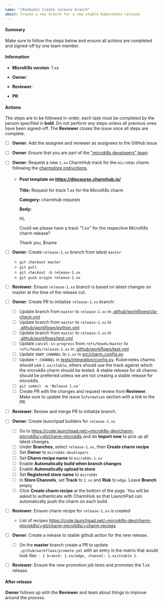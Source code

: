 ```yaml
---
name: "[Runbook] Create release branch"
about: Create a new branch for a new stable Kubernetes release
---
```


#### Summary

Make sure to follow the steps below and ensure all actions are completed and signed-off by one team member.

#### Information

<!-- Replace with the version to create the branch for, e.g. 1.28 -->
- **MicroK8s version**: 1.xx

<!-- Set this to the name of the person responsible for running the release tasks, e.g. @neoaggelos -->
- **Owner**:

<!-- Set this to the name of the team-member that will sign-off the tasks -->
- **Reviewer**:

<!-- Link to PR to initialize the release branch (see below) -->
- **PR**:

#### Actions

The steps are to be followed in-order, each task must be completed by the person specified in **bold**. Do not perform any steps unless all previous ones have been signed-off. The **Reviewer** closes the issue once all steps are complete.

- [ ] **Owner**: Add the assignee and reviewer as assignees to the GitHub issue
- [ ] **Owner**: Ensure that you are part of the ["microk8s developers" team](https://launchpad.net/~microk8s-dev)
- [ ] **Owner**: Request a new `1.xx` CharmHub track for the `microk8s` charm following the [charmstore instructions](https://juju.is/docs/sdk/create-a-track-for-your-charm).
  - #### Post template on https://discourse.charmhub.io/

    **Title:** Request for track 1.xx for the MicroK8s charm

    **Category:** charmhub requests

    **Body:**

      Hi,

      Could we please have a track "1.xx" for the respective MicroK8s charm release?

      Thank you, $name

- [ ] **Owner**: Create `release-1.xx` branch from latest `master`
  - `git checkout master`
  - `git pull`
  - `git checkout -b release-1.xx`
  - `git push origin release-1.xx`
- [ ] **Reviewer**: Ensure `release-1.xx` branch is based on latest changes on master at the time of the release cut.
- [ ] **Owner**: Create PR to initialize `release-1.xx` branch:
  - [ ] Update branch from `master` to `release-1.xx` in [.github/workflows/cla-check.yml](../workflows/cla-check.yml)
  - [ ] Update branch from `master` to `release-1.xx` in [.github/workflows/python.yml](../workflows/python.yml)
  - [ ] Update branch from `master` to `release-1.xx` in [.github/workflows/test.yml](../workflows/test.yml)
  - [ ] Update `cancel-in-progress` from `refs/heads/master` to `refs/heads/release-1.xx` in [.github/workflows/test.yml](../workflows/test.yml)
  - [ ] Update `SNAP_CHANNEL` to `1.xx` in [src/charm_config.py](../../src/charm_config.py)
  - [ ] Update `*_CHANNEL` in [tests/integration/config.py](../../tests/integration/config.py). Kubernetes charms should use `1.xx/stable`, others should use the track against which the microk8s charm should be tested. A stable release for all charms should be preferred unless we are not creating a stable release for microk8s.
  - [ ] `git commit -m 'Release 1.xx'`
  - [ ] Create PR with the changes and request review from **Reviewer**. Make sure to update the issue `Information` section with a link to the PR.
- [ ] **Reviewer**: Review and merge PR to initialize branch.
- [ ] **Owner**: Create launchpad builders for `release-1.xx`
  - [ ] Go to https://code.launchpad.net/~microk8s-dev/charm-microk8s/+git/charm-microk8s and do **Import now** to pick up all latest changes.
  - [ ] Under **Branches**, select `release-1.xx`, then **Create charm recipe**
  - [ ] Set **Owner** to `microk8s-developers`
  - [ ] Set **Charm recipe name** to `microk8s-1.xx`
  - [ ] Enable **Automatically build when branch changes**
  - [ ] Enable **Automatically upload to store**
  - [ ] Set **Registered store name** to `microk8s`
  - [ ] In **Store Channels**, set **Track** to `1.xx` and **Risk** to `edge`. Leave **Branch** empty
  - [ ] Click **Create charm recipe** at the bottom of the page. You will be asked to authenticate with CharmHub so that LaunchPad can automatically push the charm on each build.
- [ ] **Reviewer**: Ensure charm recipe for `release-1.xx` is created
  - List of recipes https://code.launchpad.net/~microk8s-dev/charm-microk8s/+git/charm-microk8s/+charm-recipes
- [ ] **Owner**: Create a release to stable github action for the new release.
  - [ ] On the **master** branch create a PR to update `.github/workflows/promote.yml` with an entry in the matrix that would look like: `- { branch: 1.xx/edge, channel: 1.xx/stable }`.
- [ ] **Reviewer**: Ensure the new promotion job tests and promotes the 1.xx release.

#### After release

**Owner** follows up with the **Reviewer** and team about things to improve around the process.
